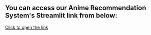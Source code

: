 ## You can access our Anime Recommendation System's  Streamlit link from below:
[Click to open the link](https://onurcanmemis-anime-recommender-st-w1i83u.streamlit.app/)
